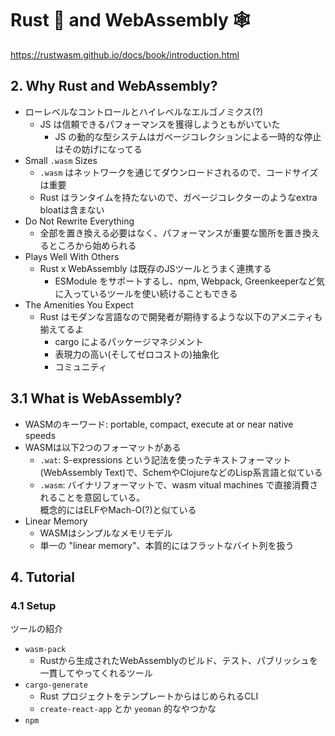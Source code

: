Rust 🦀 and WebAssembly 🕸
===========================

https://rustwasm.github.io/docs/book/introduction.html

## 2. Why Rust and WebAssembly?

- ローレベルなコントロールとハイレベルなエルゴノミクス(?)
  - JS は信頼できるパフォーマンスを獲得しようともがいていた
    - JS の動的な型システムはガベージコレクションによる一時的な停止はその妨げになってる
- Small `.wasm` Sizes
  - `.wasm` はネットワークを通じてダウンロードされるので、コードサイズは重要
  - Rust はランタイムを持たないので、ガベージコレクターのようなextra bloatは含まない
- Do Not Rewrite Everything
  - 全部を置き換える必要はなく、パフォーマンスが重要な箇所を置き換えるところから始められる
- Plays Well With Others
  - Rust x WebAssembly は既存のJSツールとうまく連携する
    - ESModule をサポートするし、npm, Webpack, Greenkeeperなど気に入っているツールを使い続けることもできる
- The Amenities You Expect
  - Rust はモダンな言語なので開発者が期待するような以下のアメニティも揃えてるよ
    - cargo によるパッケージマネジメント
    - 表現力の高い(そしてゼロコストの)抽象化
    - コミュニティ

## 3.1 What is WebAssembly?

- WASMのキーワード: portable, compact, execute at or near native speeds
- WASMは以下2つのフォーマットがある
  - `.wat`: S-expressions という記法を使ったテキストフォーマット(WebAssembly Text)で、SchemやClojureなどのLisp系言語と似ている
  - `.wasm`: バイナリフォーマットで、wasm vitual machines で直接消費されることを意図している。  
  概念的にはELFやMach-O(?)と似ている
- Linear Memory
  - WASMはシンプルなメモリモデル
  - 単一の "linear memory"、本質的にはフラットなバイト列を扱う

## 4. Tutorial

### 4.1 Setup

ツールの紹介

- `wasm-pack`
  - Rustから生成されたWebAssemblyのビルド、テスト、パブリッシュを一貫してやってくれるツール
- `cargo-generate`
  - Rust プロジェクトをテンプレートからはじめられるCLI
  - `create-react-app` とか `yeoman` 的なやつかな
- `npm`
